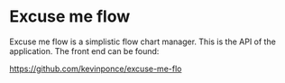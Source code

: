 # Excuse me flow

Excuse me flow is a simplistic flow chart manager. This is the API of the application. The front end can be found: 

https://github.com/kevinponce/excuse-me-flo